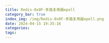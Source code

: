 ```yaml
---
title: Redis-0x0F-多路复用器epoll
category_bar: true
index_img: /img/Redis-0x0F-多路复用器epoll.png
date: 2024-04-15 19:35:16
categories:
tags:
---
```

